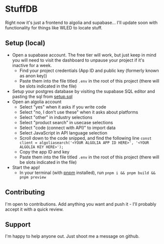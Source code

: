 # StuffDB

Right now it's just a frontend to algolia and supabase... I'll update soon with functionality for things like WLED to locate stuff.

## Setup (local)

- Open a supabase account. The free tier will work, but just keep in mind you will need to visit the dashboard to unpause your project if it's inactive for a week.
  - Find your project credentials (App ID and public key (formerly known as anon key))
  - Paste them into the file titled `.env` in the root of this project (there will be slots indicated in the file)
- Setup your postgres database by visiting the supabase SQL editor and pasting the sql from [setup.sql](https://raw.githubusercontent.com/zentag/stuffdb/refs/heads/main/setup.sql)
- Open an algolia account
  - Select "yes" when it asks if you write code
  - Select "no, I don't use these" when it asks about platforms
  - Select "other" in industry selections
  - Select "product search" in usecase selections
  - Select "code (connect with API)" to import data
  - Select JavaScript in API language selection
  - Scroll down to the code snipped, and find the following line
    `const client = algoliasearch('<YOUR ALGOLIA APP ID HERE>', '<YOUR ALGOLIA KEY HERE>');`
  - Copy the app ID and key
  - Paste them into the file titled `.env` in the root of this project (there will be slots indicated in the file)
- Start the app!
  - In your terminal (with [pnpm](https://pnpm.io/) installed), run `pnpm i && pnpm build && pnpm preview`

## Contributing

I'm open to contributions. Add anything you want and push it - I'll probably accept it with a quick review.

## Support

I'm happy to help anyone out. Just shoot me a message on github.
